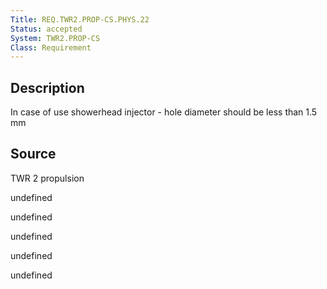 ```yaml
---
Title: REQ.TWR2.PROP-CS.PHYS.22
Status: accepted
System: TWR2.PROP-CS
Class: Requirement
---
```


## Description

In case of use showerhead injector - hole diameter should be less than 1.5 mm

## Source

TWR 2 propulsion


undefined

undefined

undefined

undefined

undefined